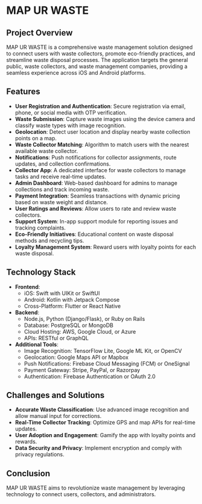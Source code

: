 # MAP UR WASTE

## Project Overview
MAP UR WASTE is a comprehensive waste management solution designed to connect users with waste collectors, promote eco-friendly practices, and streamline waste disposal processes. The application targets the general public, waste collectors, and waste management companies, providing a seamless experience across iOS and Android platforms.

## Features
- **User Registration and Authentication**: Secure registration via email, phone, or social media with OTP verification.
- **Waste Submission**: Capture waste images using the device camera and classify waste types with image recognition.
- **Geolocation**: Detect user location and display nearby waste collection points on a map.
- **Waste Collector Matching**: Algorithm to match users with the nearest available waste collector.
- **Notifications**: Push notifications for collector assignments, route updates, and collection confirmations.
- **Collector App**: A dedicated interface for waste collectors to manage tasks and receive real-time updates.
- **Admin Dashboard**: Web-based dashboard for admins to manage collections and track incoming waste.
- **Payment Integration**: Seamless transactions with dynamic pricing based on waste weight and distance.
- **User Ratings and Reviews**: Allow users to rate and review waste collectors.
- **Support System**: In-app support module for reporting issues and tracking complaints.
- **Eco-Friendly Initiatives**: Educational content on waste disposal methods and recycling tips.
- **Loyalty Management System**: Reward users with loyalty points for each waste disposal.

## Technology Stack
- **Frontend**: 
  - iOS: Swift with UIKit or SwiftUI
  - Android: Kotlin with Jetpack Compose
  - Cross-Platform: Flutter or React Native
- **Backend**: 
  - Node.js, Python (Django/Flask), or Ruby on Rails
  - Database: PostgreSQL or MongoDB
  - Cloud Hosting: AWS, Google Cloud, or Azure
  - APIs: RESTful or GraphQL
- **Additional Tools**: 
  - Image Recognition: TensorFlow Lite, Google ML Kit, or OpenCV
  - Geolocation: Google Maps API or Mapbox
  - Push Notifications: Firebase Cloud Messaging (FCM) or OneSignal
  - Payment Gateway: Stripe, PayPal, or Razorpay
  - Authentication: Firebase Authentication or OAuth 2.0

## Challenges and Solutions
- **Accurate Waste Classification**: Use advanced image recognition and allow manual input for corrections.
- **Real-Time Collector Tracking**: Optimize GPS and map APIs for real-time updates.
- **User Adoption and Engagement**: Gamify the app with loyalty points and rewards.
- **Data Security and Privacy**: Implement encryption and comply with privacy regulations.

## Conclusion
MAP UR WASTE aims to revolutionize waste management by leveraging technology to connect users, collectors, and administrators. 
